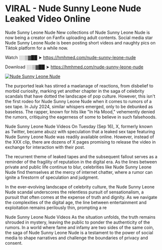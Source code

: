# VIRAL - Nude Sunny Leone Nude Leaked Video Online

Nude Sunny Leone Nude New collections of Nude Sunny Leone Nude is now being a creator on Fanfix uploading adult contents. Social media star Nude Sunny Leone Nude is been posting short videos and naughty pics on Tiktok platform for a while now.

Watch ░░▒▓██ ➤ https://hmhmed.com/nude-sunny-leone-nude

Download ░░▒▓██ ➤ https://hmhmed.com/nude-sunny-leone-nude

[![Nude Sunny Leone Nude](https://i.imgur.com/dJHk4Zq.gif)](https://hmhmed.com/nude-sunny-leone-nude)

The purported leak has stirred a maelanage of reactions, from disbelief to morbid curiosity, marking yet another chapter in the saga of celebrity scandals that have dotted the landscape of pop culture. However, this isn't the first rodeo for Nude Sunny Leone Nude when it comes to rumors of a sex tape. In July 2024, similar whispers emerged, only to be debunked as baseless. The rapper, known for hits like "In Ha Mood," vehemently denied the rumors, critiquing the eagerness of some to believe in such falsehoods.

Nude Sunny Leone Nude Videos
On Tuesday (Sep 16), X, formerly known as Twitter, became abuzz with speculation that a leaked sex tape featuring Nude Sunny Leone Nude was readily available online. However, instead of the XXX clip, there are dozens of X pages promising to release the video in exchange for interaction with their post.

The recurrent theme of leaked tapes and the subsequent fallout serves as a reminder of the fragility of reputation in the digital era. As the lines between private and public life continue to blur, celebrities like Nude Sunny Leone Nude find themselves at the mercy of internet chatter, where a rumor can ignite a firestorm of speculation and judgment.

In the ever-evolving landscape of celebrity culture, the Nude Sunny Leone Nude scandal underscores the relentless pursuit of sensationalism, a pursuit that often comes at the expense of truth and dignity. As we navigate the complexities of the digital age, the line between entertainment and exploitation remains perilously thin, prompting a re

Nude Sunny Leone Nude Videos
As the situation unfolds, the truth remains shrouded in mystery, leaving the public to ponder the authenticity of the rumors. In a world where fame and infamy are two sides of the same coin, the saga of Nude Sunny Leone Nude is a testament to the power of social media to shape narratives and challenge the boundaries of privacy and consent.